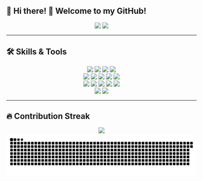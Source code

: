 ## 🚀 Hi there! 👋 Welcome to my GitHub!

<div align="center">
  <img height="180px" src="http://github-readme-stats-seven-delta-44.vercel.app/api?username=Ahikl&show_icons=true&theme=transparent&count_private=true&include_all_commits=true&hide=stars,issues,contribs"/>
  <img height="180px" src="http://github-readme-stats-seven-delta-44.vercel.app/api/top-langs/?username=Ahikl&layout=compact&theme=transparent&count_private=true" />
</div>

---

## 🛠 Skills & Tools
<div align="center">  
  <img src="https://img.shields.io/badge/Java-%23007396.svg?style=for-the-badge&logo=openjdk&logoColor=white" />  
  <img src="https://img.shields.io/badge/Kotlin-%230095D5.svg?style=for-the-badge&logo=kotlin&logoColor=white" />  
  <img src="https://img.shields.io/badge/Python-%233776AB.svg?style=for-the-badge&logo=python&logoColor=white" />  
  <img src="https://img.shields.io/badge/JavaScript-%23F7DF1E.svg?style=for-the-badge&logo=javascript&logoColor=black" />  
  <br>
  <img src="https://img.shields.io/badge/Spring-6DB33F?style=for-the-badge&logo=spring&logoColor=white" />
  <img src="https://img.shields.io/badge/MyBatis-%23ED8B00.svg?style=for-the-badge" />
  <img src="https://img.shields.io/badge/MyBatis%20Plus-%23ED8B00.svg?style=for-the-badge" />
  <img src="https://img.shields.io/badge/MySQL-%234479A1.svg?style=for-the-badge&logo=mysql&logoColor=white" />  
  <img src="https://img.shields.io/badge/Redis-%23DC382D.svg?style=for-the-badge&logo=redis&logoColor=white" />  
  <br>
  <img src="https://img.shields.io/badge/Vue.js-%234FC08D.svg?style=for-the-badge&logo=vue.js&logoColor=white" />  
  <img src="https://img.shields.io/badge/Vite-%23646CFF.svg?style=for-the-badge&logo=vite&logoColor=white" />  
  <img src="https://img.shields.io/badge/Docker-%232496ED.svg?style=for-the-badge&logo=docker&logoColor=white" />  
  <img src="https://img.shields.io/badge/Git-%23F05032.svg?style=for-the-badge&logo=git&logoColor=white" />  
  <img src="https://img.shields.io/badge/GitHub-%23181717.svg?style=for-the-badge&logo=github&logoColor=white" />  
  <br>
  <img src="https://img.shields.io/badge/Linux-%23FCC624.svg?style=for-the-badge&logo=linux&logoColor=black" />  
  <img src="https://img.shields.io/badge/Nginx-%23009639.svg?style=for-the-badge&logo=nginx&logoColor=white" /> 
</div>  

---

## 🔥 Contribution Streak
<div align="center">  
  <img src="http://github-readme-streak-stats.herokuapp.com?user=Ahikl&date_format=M%20j%5B%2C%20Y%5D" />  
</div>  

<div align="center">
  <img src="https://raw.githubusercontent.com/ahikl/ahikl/output/github-snake.svg"/>
</div>
